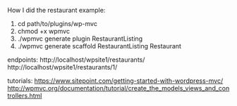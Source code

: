 How I did the restaurant example:

1. cd path/to/plugins/wp-mvc
2. chmod +x wpmvc
3. ./wpmvc generate plugin RestaurantListing
4. ./wpmvc generate scaffold RestaurantListing Restaurant

endpoints: 
http://localhost/wpsite1/restaurants/ 
http://localhost/wpsite1/restaurants/1/


tutorials:
https://www.sitepoint.com/getting-started-with-wordpress-mvc/
http://wpmvc.org/documentation/tutorial/create_the_models_views_and_controllers.html

